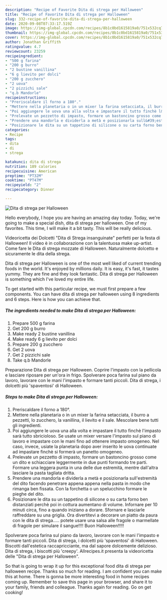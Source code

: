 ```yaml
---
description: "Recipe of Favorite Dita di strega per Halloween"
title: "Recipe of Favorite Dita di strega per Halloween"
slug: 332-recipe-of-favorite-dita-di-strega-per-halloween
date: 2020-09-08T07:33:17.519Z
image: https://img-global.cpcdn.com/recipes/8b1c0bd1615819a0/751x532cq70/dita-di-strega-per-halloween-recipe-main-photo.jpg
thumbnail: https://img-global.cpcdn.com/recipes/8b1c0bd1615819a0/751x532cq70/dita-di-strega-per-halloween-recipe-main-photo.jpg
cover: https://img-global.cpcdn.com/recipes/8b1c0bd1615819a0/751x532cq70/dita-di-strega-per-halloween-recipe-main-photo.jpg
author: Jonathan Griffith
ratingvalue: 4.7
reviewcount: 23259
recipeingredient:
- "500 g farina"
- "200 g burro"
- "2 bustine vanillina"
- "6 g lievito per dolci"
- "200 g zucchero"
- "2 uova"
- "2 pizzichi sale"
- "q.b Mandorle"
recipeinstructions:
- "Preriscaldare il forno a 180°."
- "Mettere nella planetaria o in un mixer la farina setacciata, il burro a pezzetti, lo zucchero, la vanillina, il lievito e il sale. Mescolare bene tutti gli ingredienti."
- "Poi aggiungere le uova una alla volta e impastare il tutto finchè l&#39;impasto sarà tutto sbricioloso. Se usate un mixer versare l&#39;impasto sul piano di lavoro e impastare con le mani fino ad ottenere impasto omogeneo. Nel caso, invece, usiate la planetaria dopo aver inserito le uova continuate ad impastare finchè si formerà un panetto omogeneo."
- "Prelevate un pezzetto di impasto, formare un bastoncino grosso come un dito e schiacciare leggermente in due punti formando tre parti. Formare una leggera punta in una delle due estremità, mentre dall&#39;altra lasciare la pasta tagliata dritta."
- "Prendere una mandorla e dividerla a metà e posizionarla sull&#39;estremità del dito facendo penetrare appena appena nella pasta in modo che rimanga ben fissata. Con la forchetta o un spelucchino formare le pieghe del dito."
- "Posizionare le dita su un tappetino di silicone o su carta forno ben distanziati perchè poi in cottura aumentano di volume. Infornare per 10 minuti circa, fino a quando iniziano a dorare. Sfornare e lasciarle raffreddare su una griglia. Ora divertitevi a decorare un piatto da paura con le dita di strega..... potete usare una salsa alle fragole o marmellate di fragole per simulare il sangue!!!! Buon Halloween!!!!!"
categories:
- Recipe
tags:
- dita
- di
- strega

katakunci: dita di strega 
nutrition: 189 calories
recipecuisine: American
preptime: "PT32M"
cooktime: "PT47M"
recipeyield: "2"
recipecategory: Dinner

---
```



![Dita di strega per Halloween](https://img-global.cpcdn.com/recipes/8b1c0bd1615819a0/751x532cq70/dita-di-strega-per-halloween-recipe-main-photo.jpg)

Hello everybody, I hope you are having an amazing day today. Today, we're going to make a special dish, dita di strega per halloween. One of my favorites. This time, I will make it a bit tasty. This will be really delicious.

Videoricetta dei Dolcetti &#34;Dita di Strega insanguinate&#34; perfetti per la festa di Halloween! Il video è in collaborazione con la talentuosa make up-artist. Come fare le Dita di strega mozzate di Halloween. Naturalmente dolcetto e sicuramente le dita della strega.

Dita di strega per Halloween is one of the most well liked of current trending foods in the world. It's enjoyed by millions daily. It is easy, it's fast, it tastes yummy. They are fine and they look fantastic. Dita di strega per Halloween is something which I've loved my entire life.


To get started with this particular recipe, we must first prepare a few components. You can have dita di strega per halloween using 8 ingredients and 6 steps. Here is how you can achieve that.

<!--inarticleads1-->

##### The ingredients needed to make Dita di strega per Halloween:

1. Prepare 500 g farina
1. Get 200 g burro
1. Make ready 2 bustine vanillina
1. Make ready 6 g lievito per dolci
1. Prepare 200 g zucchero
1. Get 2 uova
1. Get 2 pizzichi sale
1. Take q.b Mandorle


Preparazione Dita di strega per Halloween. Coprire l&#39;impasto con la pellicola e lasciare riposare per un&#39;ora in frigo. Spolverare poca farina sul piano da lavoro, lavorare con le mani l&#39;impasto e formare tanti piccoli. Dita di strega, i dolcetti più &#39;spaventosi&#39; di Halloween. 

<!--inarticleads2-->

##### Steps to make Dita di strega per Halloween:

1. Preriscaldare il forno a 180°.
1. Mettere nella planetaria o in un mixer la farina setacciata, il burro a pezzetti, lo zucchero, la vanillina, il lievito e il sale. Mescolare bene tutti gli ingredienti.
1. Poi aggiungere le uova una alla volta e impastare il tutto finchè l&#39;impasto sarà tutto sbricioloso. Se usate un mixer versare l&#39;impasto sul piano di lavoro e impastare con le mani fino ad ottenere impasto omogeneo. Nel caso, invece, usiate la planetaria dopo aver inserito le uova continuate ad impastare finchè si formerà un panetto omogeneo.
1. Prelevate un pezzetto di impasto, formare un bastoncino grosso come un dito e schiacciare leggermente in due punti formando tre parti. Formare una leggera punta in una delle due estremità, mentre dall&#39;altra lasciare la pasta tagliata dritta.
1. Prendere una mandorla e dividerla a metà e posizionarla sull&#39;estremità del dito facendo penetrare appena appena nella pasta in modo che rimanga ben fissata. Con la forchetta o un spelucchino formare le pieghe del dito.
1. Posizionare le dita su un tappetino di silicone o su carta forno ben distanziati perchè poi in cottura aumentano di volume. Infornare per 10 minuti circa, fino a quando iniziano a dorare. Sfornare e lasciarle raffreddare su una griglia. Ora divertitevi a decorare un piatto da paura con le dita di strega..... potete usare una salsa alle fragole o marmellate di fragole per simulare il sangue!!!! Buon Halloween!!!!!


Spolverare poca farina sul piano da lavoro, lavorare con le mani l&#39;impasto e formare tanti piccoli. Dita di strega, i dolcetti più &#39;spaventosi&#39; di Halloween. Biscotti dall&#39;estetica raccapricciante, ma dal sapore dolcemente delizioso. Dita di strega, i biscotti più &#39;creepy&#39;. Allrecipes.it presenta la videoricetta delle &#34;Dita di strega per Halloween&#34;. 

So that is going to wrap it up for this exceptional food dita di strega per halloween recipe. Thanks so much for reading. I am confident you can make this at home. There is gonna be more interesting food in home recipes coming up. Remember to save this page in your browser, and share it to your family, friends and colleague. Thanks again for reading. Go on get cooking!
